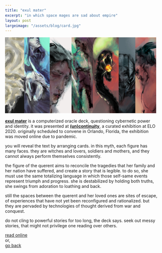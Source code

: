```yaml
---
title: "exul mater"
excerpt: "in which space mages are sad about empire"
layout: post
largeimage: "/assets/blog/card.jpg"
---
```


<a href="https://projects.cah.ucf.edu/mediaartsexhibits/uncontinuity/Otto/exulmater/index.html"><img src="/assets/blog/card.jpg" style="max-width: 500px;" /></a>

[**exul mater**](https://projects.cah.ucf.edu/mediaartsexhibits/uncontinuity/Otto/exulmater/index.html) is a computerized oracle deck, questioning cybernetic power and identity. it was presented at [**(un)continuity**](https://projects.cah.ucf.edu/mediaartsexhibits/uncontinuity/Otto/otto.html), a curated exhibition at ELO 2020. originally scheduled to convene in Orlando, Florida, the exhibition was moved online due to pandemic.

you will reveal the text by arranging cards. in this myth, each figure has many faces. they are witches and lovers, soldiers and mothers, and they cannot always perform themselves consistently.

the figure of the querent aims to reconcile the tragedies that her family and her nation have suffered, and create a story that is legible. to do so, she must use the same totalizing language in which those self-same events represent triumph and progress. she is destabilized by holding both truths, she swings from adoration to loathing and back.

still the spaces between the querent and her loved ones are sites of escape, of experiences that have not yet been reconfigured and rationalized. but they are pervaded by technologies of thought derived from war and conquest.

do not cling to powerful stories for too long, the deck says. seek out messy stories, that might not privilege one reading over others.

[read online](https://projects.cah.ucf.edu/mediaartsexhibits/uncontinuity/Otto/exulmater/index.html)  
or,  
[go back](/)
